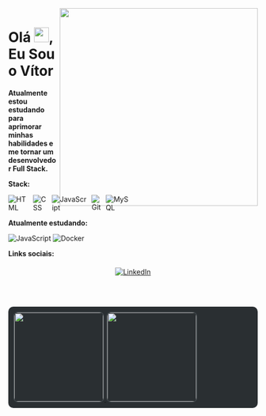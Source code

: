 
<img align="right" width="400px" height="400px; margin: 0; padding-top:30px; " src="https://user-images.githubusercontent.com/74038190/219923809-b86dc415-a0c2-4a38-bc88-ad6cf06395a8.gif" />


<h1 align="left">
  Olá <img src="https://media.giphy.com/media/hvRJCLFzcasrR4ia7z/giphy.gif" width="30px">, Eu Sou o Vítor
</h1>

<p><strong>Atualmente estou estudando para aprimorar minhas habilidades e me tornar um desenvolvedor Full Stack.</strong></p>

<p><strong>Stack:</strong></p>
<div style="display: flex; align-items: center; gap: 20px;">

  <div style="display: flex; gap: 10px;">
    <img src="https://img.shields.io/badge/-HTML-05122A?style=flat&logo=HTML5" alt="HTML"/>
    <img src="https://img.shields.io/badge/-CSS-05122A?style=flat&logo=CSS3&logoColor=157286" alt="CSS"/>
    <img src="https://img.shields.io/badge/-JavaScript-05122A?style=flat&logo=javascript" alt="JavaScript"/>
    <img src="https://img.shields.io/badge/-Git-05122A?style=flat&logo=git" alt="Git"/>
    <img src="https://img.shields.io/badge/-MySQL-05122A?style=flat&logo=mysql" alt="MySQL"/>
  </div>
</div>


<p><strong>Atualmente estudando:</strong></p>
<p>
  <img src="https://img.shields.io/badge/-JavaScript-05122A?style=flat&logo=javascript" alt="JavaScript"/>
  <img src="https://img.shields.io/badge/-Docker-05122A?style=flat&logo=docker" alt="Docker"/>
</p>


<p><strong>Links sociais:</strong></p>
<div style="display: flex; justify-content: center; gap: 20px; margin-top: 20px;">
  <a href="https://www.linkedin.com/in/vitor-daniel-44b748293/" target="_blank">
    <img src="https://img.shields.io/badge/LinkedIn-05122A?style=flat&logo=linkedin" alt="LinkedIn"/>
  </a>
</div>

<br><br>


<div style="background-color:#2a2f32; padding: 10px; border-radius: 10px; display: flex; gap: 10px;">
  <a href="https://beacons.ai/Vitor-DBelo">
    <img height="180em" 
         src="https://github-readme-stats.vercel.app/api?username=Vitor-DBelo&show_icons=true&theme=dark&include_all_commits=true&count_private=true"
         style="border-radius: 10px; border: 2px solid #3c4347;"/>
    <img height="180em" 
         src="https://github-readme-stats.vercel.app/api/top-langs/?username=Vitor-DBelo&layout=compact&langs_count=16&theme=dark"
         style="border-radius: 10px; border: 2px solid #3c4347;"/>
  </a>
</div>
